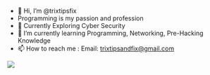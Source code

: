 - 👋 Hi, I’m @trixtipsfix
- Programming is my passion and profession
- 👀 Currently Exploring Cyber Security 
- 🌱 I’m currently learning Programming, Networking, Pre-Hacking Knowledge
- 📫 How to reach me : 
     Email: trixtipsandfix@gmail.com

<img src="https://github-readme-stats.vercel.app/api?username=trixtipsfix&show_icons=true"/>
